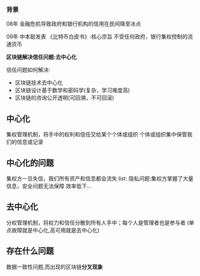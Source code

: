 ### 背景
08年 金融危机导致政府和银行机构的信用在民间降至冰点

09年 中本聪发表 《比特币白皮书》:核心宗旨 不受任何政府，银行集权控制的流通货币


**区块链解决信任问题:去中心化**

信任问题如何解决:
+ 区块链技术去中心化
+ 区块链设计基于数学和密码学(复杂，学习难度高)
+ 区块链的咨询公开透明(可回溯，不可回滚)

## 中心化
集权管理机制，将手中的权利和信任交给某个个体或组织
个体或组织集中保管我们的信息或记录
## 中心化的问题
集权方一旦失信，我们所有资产和信息都会流失 
list:
隐私问题:集权方掌握了大量信息，安全问题无法保障
效率低下...
## 去中心化
分权管理机制，将权力和信任分散到所有人手中；每个人是管理者也是参与者
(单点故障就是中心化,高可用就是去中心化)


## 存在什么问题
数据一致性问题,而出现的区块链**分叉现象**


